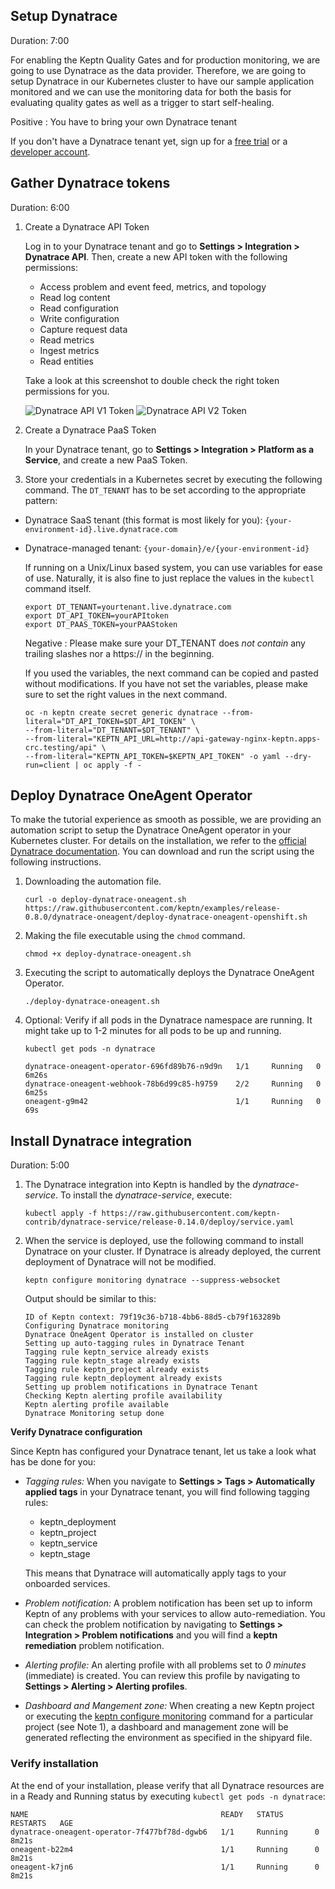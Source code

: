 
## Setup Dynatrace
Duration: 7:00

For enabling the Keptn Quality Gates and for production monitoring, we are going to use Dynatrace as the data provider. Therefore, we are going to setup Dynatrace in our Kubernetes cluster to have our sample application monitored and we can use the monitoring data for both the basis for evaluating quality gates as well as a trigger to start self-healing.

Positive
: You have to bring your own Dynatrace tenant

If you don't have a Dynatrace tenant yet, sign up for a [free trial](https://www.dynatrace.com/trial/) or a [developer account](https://www.dynatrace.com/developer/).

## Gather Dynatrace tokens
Duration: 6:00

1. Create a Dynatrace API Token

    Log in to your Dynatrace tenant and go to **Settings > Integration > Dynatrace API**. Then, create a new API token with the following permissions:

    - Access problem and event feed, metrics, and topology
    - Read log content
    - Read configuration
    - Write configuration
    - Capture request data
    - Read metrics
    - Ingest metrics
    - Read entities

    Take a look at this screenshot to double check the right token permissions for you.

    ![Dynatrace API V1 Token](./assets/dt_apiv1_token.png)
    ![Dynatrace API V2 Token](./assets/dt_apiv2_token.png)

1. Create a Dynatrace PaaS Token

    In your Dynatrace tenant, go to **Settings > Integration > Platform as a Service**, and create a new PaaS Token.

1. Store your credentials in a Kubernetes secret by executing the following command. The `DT_TENANT` has to be set according to the appropriate pattern:
  - Dynatrace SaaS tenant (this format is most likely for you): `{your-environment-id}.live.dynatrace.com`
  - Dynatrace-managed tenant: `{your-domain}/e/{your-environment-id}`

    If running on a Unix/Linux based system, you can use variables for ease of use. Naturally, it is also fine to just replace the values in the `kubectl` command itself.

    <!-- var DT_TENANT -->
    <!-- var DT_API_TOKEN -->
    <!-- var DT_PAAS_TOKEN -->

    ```
    export DT_TENANT=yourtenant.live.dynatrace.com
    export DT_API_TOKEN=yourAPItoken
    export DT_PAAS_TOKEN=yourPAAStoken
    ```

    Negative
    : Please make sure your DT_TENANT does _not contain_ any trailing slashes nor a https:// in the beginning.

    If you used the variables, the next command can be copied and pasted without modifications. If you have not set the variables, please make sure to set the right values in the next command.
    
    <!-- command -->
    ```
    oc -n keptn create secret generic dynatrace --from-literal="DT_API_TOKEN=$DT_API_TOKEN" \
    --from-literal="DT_TENANT=$DT_TENANT" \
    --from-literal="KEPTN_API_URL=http://api-gateway-nginx-keptn.apps-crc.testing/api" \
    --from-literal="KEPTN_API_TOKEN=$KEPTN_API_TOKEN" -o yaml --dry-run=client | oc apply -f -
    ```

## Deploy Dynatrace OneAgent Operator

To make the tutorial experience as smooth as possible, we are providing an automation script to setup the Dynatrace OneAgent operator in your Kubernetes cluster. For details on the installation, we refer to the [official Dynatrace documentation](https://www.dynatrace.com/support/help/technology-support/cloud-platforms/kubernetes/deploy-oneagent-k8/). You can download and run the script using the following instructions.

1. Downloading the automation file.

    <!-- command -->
    ```
    curl -o deploy-dynatrace-oneagent.sh https://raw.githubusercontent.com/keptn/examples/release-0.8.0/dynatrace-oneagent/deploy-dynatrace-oneagent-openshift.sh
    ```

1. Making the file executable using the `chmod` command.

    <!-- command -->
    ```
    chmod +x deploy-dynatrace-oneagent.sh
    ```

1. Executing the script to automatically deploys the Dynatrace OneAgent Operator.

    <!-- command -->
    ```
    ./deploy-dynatrace-oneagent.sh
    ```

1. Optional: Verify if all pods in the Dynatrace namespace are running. It might take up to 1-2 minutes for all pods to be up and running.

    <!-- debug -->
    ```
    kubectl get pods -n dynatrace
    ```

    ```
    dynatrace-oneagent-operator-696fd89b76-n9d9n   1/1     Running   0          6m26s
    dynatrace-oneagent-webhook-78b6d99c85-h9759    2/2     Running   0          6m25s
    oneagent-g9m42                                 1/1     Running   0          69s
    ```


## Install Dynatrace integration
Duration: 5:00

1. The Dynatrace integration into Keptn is handled by the *dynatrace-service*. To install the *dynatrace-service*, execute:

    <!-- command -->
    ```
    kubectl apply -f https://raw.githubusercontent.com/keptn-contrib/dynatrace-service/release-0.14.0/deploy/service.yaml
    ```

1. When the service is deployed, use the following command to install Dynatrace on your cluster. If Dynatrace is already deployed, the current deployment of Dynatrace will not be modified.

    <!-- command -->
    ```
    keptn configure monitoring dynatrace --suppress-websocket
    ```

    Output should be similar to this:
    ```
    ID of Keptn context: 79f19c36-b718-4bb6-88d5-cb79f163289b
    Configuring Dynatrace monitoring
    Dynatrace OneAgent Operator is installed on cluster
    Setting up auto-tagging rules in Dynatrace Tenant
    Tagging rule keptn_service already exists
    Tagging rule keptn_stage already exists
    Tagging rule keptn_project already exists
    Tagging rule keptn_deployment already exists
    Setting up problem notifications in Dynatrace Tenant
    Checking Keptn alerting profile availability
    Keptn alerting profile available
    Dynatrace Monitoring setup done
    ```

**Verify Dynatrace configuration**

Since Keptn has configured your Dynatrace tenant, let us take a look what has be done for you:


- *Tagging rules:* When you navigate to **Settings > Tags > Automatically applied tags** in your Dynatrace tenant, you will find following tagging rules:
    - keptn_deployment
    - keptn_project
    - keptn_service
    - keptn_stage
  
    This means that Dynatrace will automatically apply tags to your onboarded services.

- *Problem notification:* A problem notification has been set up to inform Keptn of any problems with your services to allow auto-remediation. You can check the problem notification by navigating to **Settings > Integration > Problem notifications** and you will find a **keptn remediation** problem notification.

- *Alerting profile:* An alerting profile with all problems set to *0 minutes* (immediate) is created. You can review this profile by navigating to **Settings > Alerting > Alerting profiles**.

- *Dashboard and Mangement zone:* When creating a new Keptn project or executing the [keptn configure monitoring](https://keptn.sh/docs/0.6.0/reference/cli/commands/keptn_configure_monitoring/) command for a particular project (see Note 1), a dashboard and management zone will be generated reflecting the environment as specified in the shipyard file.

### Verify installation

At the end of your installation, please verify that all Dynatrace resources are in a Ready and Running status by executing `kubectl get pods -n dynatrace`:

```
NAME                                           READY   STATUS       RESTARTS   AGE
dynatrace-oneagent-operator-7f477bf78d-dgwb6   1/1     Running      0          8m21s
oneagent-b22m4                                 1/1     Running      0          8m21s
oneagent-k7jn6                                 1/1     Running      0          8m21s
```
